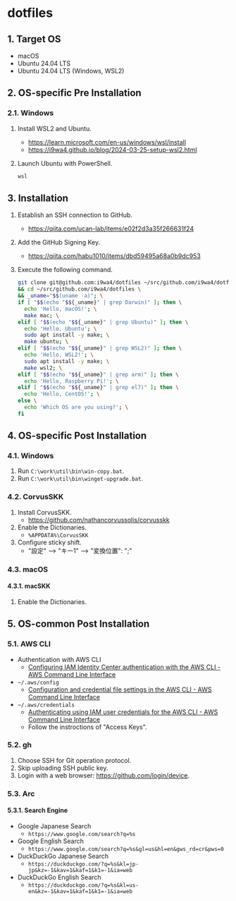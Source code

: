 # dotfiles

## 1. Target OS

- macOS
- Ubuntu 24.04 LTS
- Ubuntu 24.04 LTS (Windows, WSL2)

## 2. OS-specific Pre Installation

### 2.1. Windows

1. Install WSL2 and Ubuntu.
    - <https://learn.microsoft.com/en-us/windows/wsl/install>
    - <https://i9wa4.github.io/blog/2024-03-25-setup-wsl2.html>
1. Launch Ubuntu with PowerShell.

    ```dosbat
    wsl
    ```

## 3. Installation

1. Establish an SSH connection to GitHub.
    - <https://qiita.com/ucan-lab/items/e02f2d3a35f266631f24>
1. Add the GitHub Signing Key.
    - <https://qiita.com/habu1010/items/dbd59495a68a0b9dc953>
1. Execute the following command.

    ```sh
    git clone git@github.com:i9wa4/dotfiles ~/src/github.com/i9wa4/dotfiles \
    && cd ~/src/github.com/i9wa4/dotfiles \
    && _uname="$$(uname -a)"; \
    if [ "$$(echo "$${_uname}" | grep Darwin)" ]; then \
      echo 'Hello, macOS!'; \
      make mac; \
    elif [ "$$(echo "$${_uname}" | grep Ubuntu)" ]; then \
      echo 'Hello, Ubuntu'; \
      sudo apt install -y make; \
      make ubuntu; \
    elif [ "$$(echo "$${_uname}" | grep WSL2)" ]; then \
      echo 'Hello, WSL2!'; \
      sudo apt install -y make; \
      make wsl2; \
    elif [ "$$(echo "$${_uname}" | grep arm)" ]; then \
      echo 'Hello, Raspberry Pi!'; \
    elif [ "$$(echo "$${_uname}" | grep el7)" ]; then \
      echo 'Hello, CentOS!'; \
    else \
      echo 'Which OS are you using?'; \
    fi
    ```

## 4. OS-specific Post Installation

### 4.1. Windows

1. Run `C:\work\util\bin\win-copy.bat`.
1. Run `C:\work\util\bin\winget-upgrade.bat`.

### 4.2. CorvusSKK

1. Install CorvusSKK.
    - <https://github.com/nathancorvussolis/corvusskk>
1. Enable the Dictionaries.
    - `%APPDATA%\CorvusSKK`
1. Configure sticky shift.
    - "設定" --> "キー1" --> "変換位置": ";"

### 4.3. macOS

#### 4.3.1. macSKK

1. Enable the Dictionaries.

## 5. OS-common Post Installation

### 5.1. AWS CLI

- Authentication with AWS CLI
    - [Configuring IAM Identity Center authentication with the AWS CLI - AWS Command Line Interface](https://docs.aws.amazon.com/cli/latest/userguide/cli-configure-sso.html)
- `~/.aws/config`
    - [Configuration and credential file settings in the AWS CLI - AWS Command Line Interface](https://docs.aws.amazon.com/cli/latest/userguide/cli-configure-files.html)
- `~/.aws/credentials`
    - [Authenticating using IAM user credentials for the AWS CLI - AWS Command Line Interface](https://docs.aws.amazon.com/cli/latest/userguide/cli-authentication-user.html)
    - Follow the instroctions of "Access Keys".

### 5.2. gh

1. Choose SSH for Git operation protocol.
1. Skip uploading SSH public key.
1. Login with a web browser: <https://github.com/login/device>.

### 5.3. Arc

#### 5.3.1. Search Engine

- Google Japanese Search
    - `https://www.google.com/search?q=%s`
- Google English Search
    - `https://www.google.com/search?q=%s&gl=us&hl=en&gws_rd=cr&pws=0`
- DuckDuckGo Japanese Search
    - `https://duckduckgo.com/?q=%s&kl=jp-jp&kz=-1&kav=1&kaf=1&k1=-1&ia=web`
- DuckDuckGo English Search
    - `https://duckduckgo.com/?q=%s&kl=us-en&kz=-1&kav=1&kaf=1&k1=-1&ia=web`
